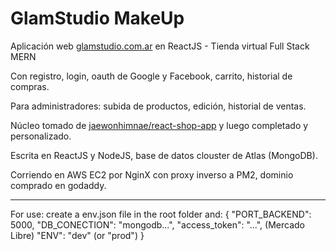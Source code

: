 # GlamStudio MakeUp

Aplicación web [glamstudio.com.ar] en ReactJS - Tienda virtual Full Stack MERN

Con registro, login, oauth de Google y Facebook, carrito, historial de compras.

Para administradores: subida de productos, edición, historial de ventas.

Núcleo tomado de [jaewonhimnae/react-shop-app] y luego completado y personalizado.

Escrita en ReactJS y NodeJS, base de datos clouster de Atlas (MongoDB).

Corriendo en AWS EC2 por NginX con proxy inverso a PM2, dominio comprado en godaddy.

-------------------------------------------------------------------------------------------------

For use: create a env.json file in the root folder and:
{
    "PORT_BACKEND": 5000,
    "DB_CONECTION": "mongodb...",
    "access_token": "...",   (Mercado Libre)
    "ENV": "dev"   (or "prod")
}

 [glamstudio.com.ar]: <http://glamstudio.com.ar>
 [jaewonhimnae/react-shop-app]: <https://github.com/jaewonhimnae/react-shop-app>
